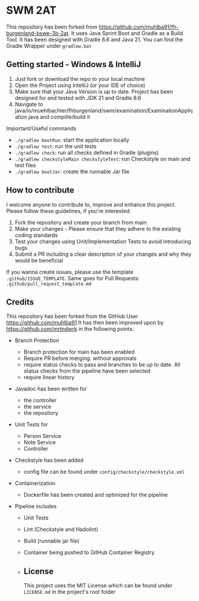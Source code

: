 # SWM 2AT
This repository has been forked from https://github.com/muhlba91/fh-burgenland-bswe-3b-2at. 
It uses Java Sprint Boot and Gradle as a Build Tool. It has been designed with Gradle 8.6 and Java 21.
You can find the Gradle Wrapper under `gradlew.bat`



## Getting started - Windows & IntelliJ
1. Just fork or download the repo to your local machine
2. Open the Project using IntelliJ (or your IDE of choice)
3. Make sure that your Java Version is up to date. Project has been designed for and tested with JDK 21 and Gradle 8.6
4. Navigate to java/io/muehlbachler/fhburgenland/swm/examination/ExaminationApplication.java and compilte/build it

Important/Useful commands
- `./gradlew bootRun`: start the application locally
- `./gradlew test`: run the unit tests
- `./gradlew check`: run all checks defined in Gradle (plugins)
- `./gradlew checkstyleMain checkstyleTest`: run Checkstyle on main and test files
- `./gradlew bootJar`: create the runnable Jar file


## How to contribute
I welcome anyone to contribute to, improve and enhance this project. Please follow these guidelines, if you're interested:
1. Fork the repository and create your branch from main
2. Make your changes -  Please ensure that they adhere to the existing coding standards
3. Test your changes using Unit/Implementation Tests to avoid introducing bugs
4. Submit a PR including a clear description of your changes and why they would be beneficial

If you wanna create issues, please use the template `.github/ISSUE_TEMPLATE`.
Same goes for Pull Requests: `.github/pull_request_template.md`

## Credits
This repository has been forked from the GitHub User https://github.com/muhlba91
It has then been improved upon by https://github.com/mrtndwrk in the following points:
- Branch Protection
  - Branch protection for main has been enabled
  - Require PR before merging. without approvals
  - require status checks to pass and branches to be up to date. All status checks from the pipeline have been selected
  - require linear history
    
- Javadoc has been written for 
  - the controller
  - the service
  - the repository
 
- Unit Tests for
  - Person Service
  - Note Service
  - Controller

- Checkstyle has been added
  -  config file can be found under `config/checkstyle/checkstyle.xml`
    
- Containerization
  - Dockerfile has been created and optimized for the pipeline

- Pipeline includes
  - Unit Tests
  - Lint (Checkstyle and Hadolint)
  - Build (runnable jar file)
  - Container being pushed to GitHub Container Registry
 
  - ## License
    This project uses the MIT License which can be found under `LICENSE.md` in the project's root folder
